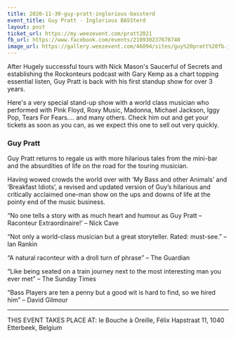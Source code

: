 ```yaml
---
title: 2020-11-30-guy-pratt-inglorious-bassterd
event_title: Guy Pratt - Inglorious BASSterd
layout: post
ticket_url: https://my.weezevent.com/pratt2021
fb_url: https://www.facebook.com/events/210930237678740
image_url: https://gallery.weezevent.com/46094/sites/guy%20pratt%20fb.jpg
---
```

After Hugely successful tours with Nick Mason's Saucerful of Secrets and establishing the Rockonteurs podcast with Gary Kemp as a chart topping essential listen, Guy Pratt is back with his first standup show for over 3 years.  

Here's a very special stand-up show with a world class musician who performed with Pink Floyd, Roxy Music, Madonna, Michael Jackson, Iggy Pop, Tears For Fears.... and many others. Check him out and get your tickets as soon as you can, as we expect this one to sell out very quickly.
 
### Guy Pratt

Guy Pratt returns to regale us with more hilarious tales from the mini-bar and the absurdities of life on the road for the touring musician.

Having wowed crowds the world over with ‘My Bass and other Animals’ and ‘Breakfast Idiots’, a revised and updated version of Guy’s hilarious and critically acclaimed one-man show on the ups and downs of life at the pointy end of the music business. 

“No one tells a story with as much heart and humour as Guy Pratt – Raconteur Extraordinaire!’ – Nick Cave

“Not only a world-class musician but a great storyteller.  Rated: must-see.” – Ian Rankin

“A natural raconteur with a droll turn of phrase” – The Guardian

“Like being seated on a train journey next to the most interesting man you ever met” – The Sunday Times

“Bass Players are ten a penny but a good wit is hard to find, so we hired him” – David Gilmour

----
THIS EVENT TAKES PLACE AT: le Bouche à Oreille, Félix Hapstraat 11, 1040 Etterbeek, Belgium
